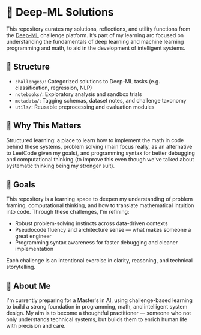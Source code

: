 # 🧠 Deep-ML Solutions

This repository curates my solutions, reflections, and utility functions from the [Deep-ML](https://deep-ml.com) challenge platform. It’s part of my learning arc focused on understanding the fundamentals of deep learning and machine learning programming and math, to aid in the development of intelligent systems.

## 📁 Structure

- `challenges/`: Categorized solutions to Deep-ML tasks (e.g. classification, regression, NLP)
- `notebooks/`: Exploratory analysis and sandbox trials
- `metadata/`: Tagging schemas, dataset notes, and challenge taxonomy
- `utils/`: Reusable preprocessing and evaluation modules

## 🧠 Why This Matters

Structured learning: a place to learn how to implement the math in code behind these systems, problem solving (main focus really, as an alternative to LeetCode given my goals), and programming syntax for better debugging and computational thinking (to improve this even though we've talked about systematic thinking being my stronger suit).

## 🎯 Goals

This repository is a learning space to deepen my understanding of problem framing, computational thinking, and how to translate mathematical intuition into code. Through these challenges, I'm refining:
- Robust problem-solving instincts across data-driven contexts
- Pseudocode fluency and architecture sense — what makes someone a great engineer
- Programming syntax awareness for faster debugging and cleaner implementation

Each challenge is an intentional exercise in clarity, reasoning, and technical storytelling.

## 👤 About Me

I'm currently preparing for a Master's in AI, using challenge-based learning to build a strong foundation in programming, math, and intelligent system design. My aim is to become a thoughtful practitioner — someone who not only understands technical systems, but builds them to enrich human life with precision and care.

